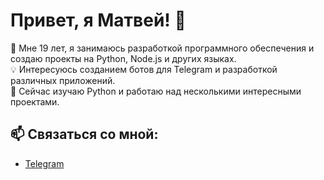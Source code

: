 # Привет, я Матвей! 👋

🔹 Мне 19 лет, я занимаюсь разработкой программного обеспечения и создаю проекты на Python, Node.js и других языках.  
💡 Интересуюсь созданием ботов для Telegram и разработкой различных приложений.  
🌱 Сейчас изучаю Python и работаю над несколькими интересными проектами.

## 📫 Связаться со мной:
- [Telegram](https://t.me/ebetEBY)

